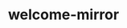 <!-- 2024-08-23 -->

<h1 align="center">
  welcome-mirror
  <br>
  <sup><sub><sup><sup></sub>
</h1>
